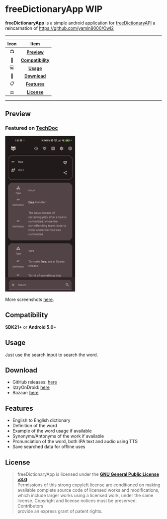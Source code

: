 # freeDictionaryApp WIP

**freeDictionaryApp** is a simple android application
for [freeDictionaryAPI](https://dictionaryapi.dev/) a reincarnation
of https://github.com/yamin8000/Owl2

---

| Icon |                Item                 |
|:----:|:-----------------------------------:|
|  📺  |       [**Preview**](#Preview)       |
|  📱  | [**Compatibility**](#Compatibility) |
|  💻  |         [**Usage**](#Usage)         |
|  📩  |      [**Download**](#Download)      |
|  📋  |      [**Features**](#Features)      |
|  ⚖️  |       [**License**](#License)       |

---

## Preview

### Featured on [TechDoc](https://www.youtube.com/watch?v=vlf0jEFHR74&t=59s)

<img src="/screenshots/1.4.0/photo_2023-09-11_01-55-29.jpg" alt="preview" width="225"/>

More screenshots [here](./screenshots).

## Compatibility

**SDK21+** or **Android 5.0+**

## Usage

Just use the search input to search the word.

## Download

- GitHub releases: [here](https://github.com/yamin8000/freeDictionaryApp/releases)
- IzzyOnDroid: [here](https://apt.izzysoft.de/fdroid/index/apk/io.github.yamin8000.owl)
- Bazaar: [here](https://cafebazaar.ir/app/io.github.yamin8000.owl)

## Features

- English to English dictionary
- Definition of the word
- Example of the word usage if available
- Synonyms/Antonyms of the work if available
- Pronunciation of the word, both IPA text and audio using TTS
- Save searched data for offline uses

## License

> freeDictionaryApp is licensed under the **[GNU General Public License v3.0](./LICENSE)**  
> Permissions of this strong copyleft license are conditioned on making  
> available complete source code of licensed works and modifications,  
> which include larger works using a licensed work, under the same  
> license. Copyright and license notices must be preserved. Contributors  
> provide an express grant of patent rights.
